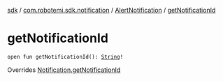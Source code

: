 [sdk](../../index.md) / [com.robotemi.sdk.notification](../index.md) / [AlertNotification](index.md) / [getNotificationId](./get-notification-id.md)

# getNotificationId

`open fun getNotificationId(): `[`String`](https://kotlinlang.org/api/latest/jvm/stdlib/kotlin/-string/index.html)`!`

Overrides [Notification.getNotificationId](../-notification/get-notification-id.md)

